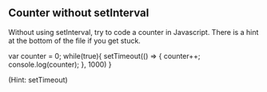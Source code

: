## Counter without setInterval

Without using setInterval, try to code a counter in Javascript. There is a hint at the bottom of the file if you get stuck.

var counter = 0;
while(true){
    setTimeout(() => {
        counter++;
        console.log(counter);
    }, 1000)
}





































































(Hint: setTimeout)